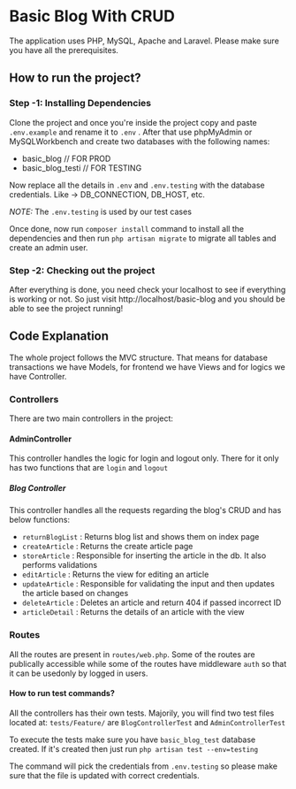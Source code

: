 # Basic Blog With CRUD

The application uses PHP, MySQL, Apache and Laravel. Please make sure you have all the prerequisites.

## How to run the project?

### Step -1: Installing Dependencies

Clone the project and once you're inside the project copy and paste `.env.example` and rename it to `.env` . After that use phpMyAdmin or MySQLWorkbench and create two databases with the following names:

* basic_blog // FOR PROD
* basic_blog_testi // FOR TESTING

Now replace all the details in `.env` and `.env.testing` with the database credentials. Like -> DB_CONNECTION, DB_HOST, etc.

*NOTE:* The `.env.testing` is used by our test cases

Once done, now run `composer install` command to install all the dependencies and then run `php artisan migrate` to migrate all tables and create an admin user.

### Step -2: Checking out the project

After everything is done, you need check your localhost to see if everything is working or not. So just visit http://localhost/basic-blog and you should be able to see the project running!

## Code Explanation

The whole project follows the MVC structure. That means for database transactions we have Models, for frontend we have Views and for logics we have Controller.

### Controllers

There are two main controllers in the project:

#### AdminController

This controller handles the logic for login and logout only. There for it only has two functions that are `login` and `logout`

##### Blog Controller

This controller handles all the requests regarding the blog's CRUD and has below functions:

* `returnBlogList` : Returns blog list and shows them on index page
* `createArticle` : Returns the create article page
* `storeArticle` : Responsible for inserting the article in the db. It also performs validations
* `editArticle` : Returns the view for editing an article
* `updateArticle` : Responsible for validating the input and then updates the article based on changes
* `deleteArticle` : Deletes an article and return 404 if passed incorrect ID
* `articleDetail` : Returns the details of an article with the view

### Routes

All the routes are present in `routes/web.php`. Some of the routes are publically accessible while some of the routes have middleware `auth` so that it can be usedonly by logged in users.

#### How to run test commands?

All the controllers has their own tests. Majorily, you will find two test files located at: `tests/Feature/` are `BlogControllerTest` and `AdminControllerTest`

To execute the tests make sure you have `basic_blog_test` database created. If it's created then just run `php artisan test --env=testing`

The command will pick the credentials from `.env.testing` so please make sure that the file is updated with correct credentials.
  

